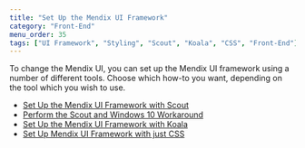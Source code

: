 ```yaml
---
title: "Set Up the Mendix UI Framework"
category: "Front-End"
menu_order: 35
tags: ["UI Framework", "Styling", "Scout", "Koala", "CSS", "Front-End"]
---
```


To change the Mendix UI, you can set up the Mendix UI framework using a number of different tools. Choose which how-to you want, depending on the tool which you wish to use.

* [Set Up the Mendix UI Framework with Scout](setup-mendix-ui-framework-with-scout)
* [Perform the Scout and Windows 10 Workaround](perform-scout-and-windows-10-workaround)
* [Set Up the Mendix UI Framework with Koala](setup-mendix-ui-framework-with-koala)
* [Set Up Mendix UI Framework with just CSS](setup-mendix-ui-framework-with-just-css)

